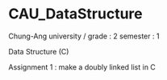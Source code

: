 # CAU_DataStructure

Chung-Ang university / grade : 2 semester : 1

Data Structure (C)

Assignment 1 : make a doubly linked list in C
